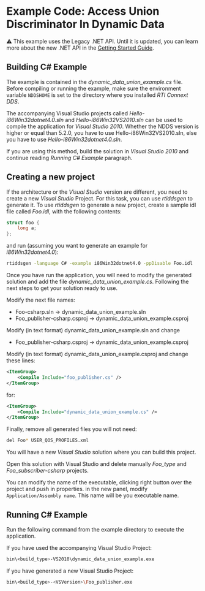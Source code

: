 # Example Code: Access Union Discriminator In Dynamic Data

:warning: This example uses the Legacy .NET API. Until it is updated, you can
learn more about the new .NET API in the
[Getting Started Guide](https://community.rti.com/static/documentation/connext-dds/6.0.1/doc/manuals/connext_dds/getting_started/index.html).
## Building C# Example

The example is contained in the *dynamic_data_union_example.cs* file. Before
compiling or running the example, make sure the environment variable `NDDSHOME`
is set to the directory where you installed *RTI Connext DDS*.

The accompanying Visual Studio projects called *Hello-i86Win32dotnet4.0.sln* and
*Hello-i86Win32VS2010.sln* can be used to compile the application for *Visual
Studio 2010*. Whether the NDDS version is higher or equal than 5.2.0, you have
to use Hello-i86Win32VS2010.sln, else you have to use
*Hello-i86Win32dotnet4.0.sln*.

If you are using this method, build the solution in *Visual Studio 2010* and
continue reading *Running C# Example* paragraph.

## Creating a new project

If the architecture or the *Visual Studio* version are different, you need to
create a new *Visual Studio* Project. For this task, you can use *rtiddsgen* to
generate it. To use *rtiddsgen* to generate a new project, create a sample idl
file called *Foo.idl*, with the following contents:

```c
struct foo {
    long a;
};
```

and run (assuming you want to generate an example for *i86Win32dotnet4.0*):

```sh
rtiddsgen -language C# -example i86Win32dotnet4.0 -ppDisable Foo.idl
```

Once you have run the application, you will need to modify the generated
solution and add the file *dynamic_data_union_example.cs*. Following the next
steps to get your solution ready to use.

Modify the next file names:

- Foo-csharp.sln -> dynamic_data_union_example.sln
- Foo_publisher-csharp.csproj -> dynamic_data_union_example.csproj

Modify (in text format) dynamic_data_union_example.sln and change

- Foo_publisher-csharp.csproj -> dynamic_data_union_example.csproj

Modify (in text format) dynamic_data_union_example.csproj and change these
lines:

```xml
<ItemGroup>
    <Compile Include="foo_publisher.cs" />
</ItemGroup>
```

for:

```xml
<ItemGroup>
    <Compile Include="dynamic_data_union_example.cs" />
</ItemGroup>
```

Finally, remove all generated files you will not need:

```sh
del Foo* USER_QOS_PROFILES.xml
```

You will have a new *Visual Studio* solution where you can build this project.

Open this solution with Visual Studio and delete manually *Foo_type* and
*Foo_subscriber-csharp* projects.

You can modify the name of the executable, clicking right button over the
project and push in properties. in the new panel, modify `Application/Assembly
name`. This name will be you executable name.

## Running C# Example

Run the following command from the example directory to execute the application.

If you have used the accompanying Visual Studio Project:

```sh
bin\<build_type>-VS2010\dynamic_data_union_example.exe
```

If you have generated a new Visual Studio Project:

```sh
bin\<build_type>-<VSVersion>\Foo_publisher.exe
```
